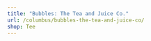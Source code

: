 ```yaml
---
title: "Bubbles: The Tea and Juice Co."
url: /columbus/bubbles-the-tea-and-juice-co/
shop: Tee
---
```

